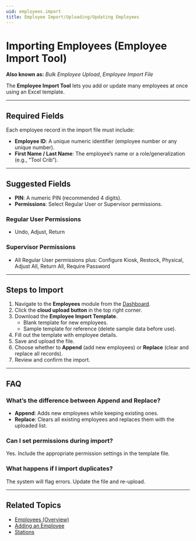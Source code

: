 ```yaml
---
uid: employees.import
title: Employee Import/Uploading/Updating Employees
---
```


# Importing Employees (Employee Import Tool)

**Also known as:** *Bulk Employee Upload*, *Employee Import File*

The **Employee Import Tool** lets you add or update many employees at once using an Excel template.

---

## Required Fields

Each employee record in the import file must include:  
- **Employee ID**: A unique numeric identifier (employee number or any unique number).  
- **First Name / Last Name**: The employee’s name or a role/generalization (e.g., “Tool Crib”).  

---

## Suggested Fields

- **PIN**: A numeric PIN (recommended 4 digits).  
- **Permissions**: Select Regular User or Supervisor permissions.  

### Regular User Permissions
- Undo, Adjust, Return  

### Supervisor Permissions
- All Regular User permissions plus: Configure Kiosk, Restock, Physical, Adjust All, Return All, Require Password  

---

## Steps to Import

1. Navigate to the **Employees** module from the [Dashboard](xref:dashboard).  
2. Click the **cloud upload button** in the top right corner.  
3. Download the **Employee Import Template**.  
   - Blank template for new employees.  
   - Sample template for reference (delete sample data before use).  
4. Fill out the template with employee details.  
5. Save and upload the file.  
6. Choose whether to **Append** (add new employees) or **Replace** (clear and replace all records).  
7. Review and confirm the import.  

---

## FAQ

### What’s the difference between Append and Replace?
- **Append**: Adds new employees while keeping existing ones.  
- **Replace**: Clears all existing employees and replaces them with the uploaded list.  

### Can I set permissions during import?
Yes. Include the appropriate permission settings in the template file.  

### What happens if I import duplicates?
The system will flag errors. Update the file and re-upload.  

---

## Related Topics
- [Employees (Overview)](xref:employees)  
- [Adding an Employee](xref:employees.add)  
- [Stations](xref:stations)  
